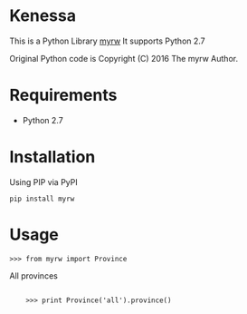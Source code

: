 Kenessa
====
This is a Python Library [myrw](https://github.com/rmuhire/kenessa)
It supports Python 2.7

Original Python code is Copyright (C) 2016 The myrw Author.


Requirements
============

-  Python 2.7

Installation
============

Using PIP via PyPI

    pip install myrw
    
Usage
=====

    >>> from myrw import Province
    
All provinces
~~~~~~~~~~~~~

    >>> print Province('all').province()

